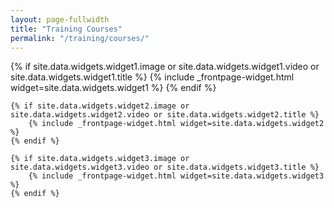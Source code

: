 ```yaml
---
layout: page-fullwidth
title: "Training Courses"
permalink: "/training/courses/"
---
```


<div class="row t60">
	{% if site.data.widgets.widget1.image or site.data.widgets.widget1.video or site.data.widgets.widget1.title %}
		{% include _frontpage-widget.html widget=site.data.widgets.widget1 %}
	{% endif %}

	{% if site.data.widgets.widget2.image or site.data.widgets.widget2.video or site.data.widgets.widget2.title %}
		{% include _frontpage-widget.html widget=site.data.widgets.widget2 %}
	{% endif %}

	{% if site.data.widgets.widget3.image or site.data.widgets.widget3.video or site.data.widgets.widget3.title %}
		{% include _frontpage-widget.html widget=site.data.widgets.widget3 %}
	{% endif %}
</div>
